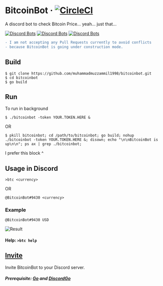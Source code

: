 # BitcoinBot · [![CircleCI](https://circleci.com/gh/muhammadmuzzammil1998/BitcoinBot.svg?style=svg)](https://circleci.com/gh/muhammadmuzzammil1998/BitcoinBot) 

A discord bot to check Bitcoin Price... yeah... just that...

[![Discord Bots](https://discordbots.org/api/widget/upvotes/388984248062967819.svg)](https://discordbots.org/bot/388984248062967819)
[![Discord Bots](https://discordbots.org/api/widget/servers/388984248062967819.svg)](https://discordbots.org/bot/388984248062967819) 
[![Discord Bots](https://discordbots.org/api/widget/status/388984248062967819.svg)](https://discordbots.org/bot/388984248062967819)

```diff
- I am not accepting any Pull Requests currently to avoid conflicts 
- because BitcoinBot is going under construction mode.  
```

## Build
    $ git clone https://github.com/muhammadmuzzammil1998/bitcoinbot.git
    $ cd bitcoinbot
    $ go build
## Run
To run in background

    $ ./bitcoinbot -token YOUR.TOKEN.HERE &

OR

    $ pkill bitcoinbot; cd /path/to/bitcoinbot; go build; nohup ./bitcoinbot -token YOUR.TOKEN.HERE &; disown; echo "\n\nBitcoinBot is up\n\n"; ps ax | grep ./bitcoinbot;

I prefer this block ^

## Usage in Discord
    >btc <currency>
    
OR

    @BitcoinBot#9430 <currency>
### Example

    @BitcoinBot#9430 USD
    
![Result](https://cdn.discordapp.com/attachments/364461767956365312/389885984789102595/unknown.png)

#### Help: `>btc help`

## [Invite](https://discordapp.com/api/oauth2/authorize?client_id=388984248062967819&permissions=2048&scope=bot)
Invite BitcoinBot to your Discord server.
##### Prerequisite: [Go](https://golang.org/doc/install) and [DiscordGo](https://github.com/bwmarrin/discordgo)
